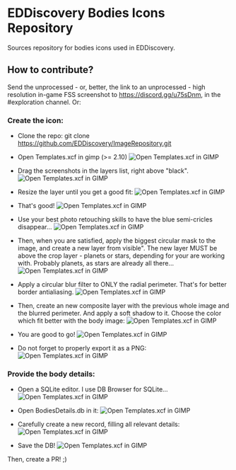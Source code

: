 # EDDiscovery Bodies Icons Repository

Sources repository for bodies icons used in EDDiscovery. 

## How to contribute?

Send the unprocessed - or, better, the link to an unprocessed - high resolution in-game FSS screenshot to https://discord.gg/u75sDnm, in the #exploration channel. Or:

### Create the icon:
- Clone the repo: git clone https://github.com/EDDiscovery/ImageRepository.git

- Open Templates.xcf in gimp (>= 2.10)
![Open Templates.xcf in GIMP](https://raw.githubusercontent.com/EDDiscovery/ImageRepository/master/HowTo/1.png)

- Drag the screenshots in the layers list, right above "black".
![Open Templates.xcf in GIMP](https://raw.githubusercontent.com/EDDiscovery/ImageRepository/master/HowTo/2.png)

- Resize the layer until you get a good fit:
![Open Templates.xcf in GIMP](https://raw.githubusercontent.com/EDDiscovery/ImageRepository/master/HowTo/3.png)

- That's good!
![Open Templates.xcf in GIMP](https://raw.githubusercontent.com/EDDiscovery/ImageRepository/master/HowTo/4.png)

- Use your best photo retouching skills to have the blue semi-cricles disappear...
![Open Templates.xcf in GIMP](https://raw.githubusercontent.com/EDDiscovery/ImageRepository/master/HowTo/5.png)

- Then, when you are satisfied, apply the biggest circular mask to the image, and create a new layer from visible". The new layer MUST be above the crop layer - planets or stars, depending for your are working with. Probably planets, as stars are already all there...
![Open Templates.xcf in GIMP](https://raw.githubusercontent.com/EDDiscovery/ImageRepository/master/HowTo/6.png)

- Apply a circular blur filter to ONLY the radial perimeter. That's for better border antialiasing.
![Open Templates.xcf in GIMP](https://raw.githubusercontent.com/EDDiscovery/ImageRepository/master/HowTo/7.png)

- Then, create an new composite layer with the previous whole image and the blurred perimeter. And apply a soft shadow to it. Choose the color which fit better with the body image:
![Open Templates.xcf in GIMP](https://raw.githubusercontent.com/EDDiscovery/ImageRepository/master/HowTo/8.png)

- You are good to go!
![Open Templates.xcf in GIMP](https://raw.githubusercontent.com/EDDiscovery/ImageRepository/master/HowTo/9.png)

- Do not forget to properly export it as a PNG:
![Open Templates.xcf in GIMP](https://raw.githubusercontent.com/EDDiscovery/ImageRepository/master/HowTo/10.png)

### Provide the body details:
- Open a SQLite editor. I use DB Browser for SQLite...
![Open Templates.xcf in GIMP](https://raw.githubusercontent.com/EDDiscovery/ImageRepository/master/HowTo/12.png)

- Open BodiesDetails.db in it:
![Open Templates.xcf in GIMP](https://raw.githubusercontent.com/EDDiscovery/ImageRepository/master/HowTo/13.png)

- Carefully create a new record, filling all relevant details:
![Open Templates.xcf in GIMP](https://raw.githubusercontent.com/EDDiscovery/ImageRepository/master/HowTo/14.png)

- Save the DB!
![Open Templates.xcf in GIMP](https://raw.githubusercontent.com/EDDiscovery/ImageRepository/master/HowTo/15.png)

Then, create a PR! ;)

